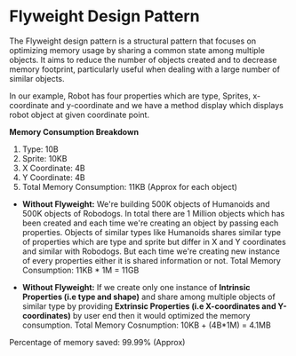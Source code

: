 # Flyweight Design Pattern

The Flyweight design pattern is a structural pattern that focuses on optimizing memory usage by sharing a common state among multiple objects. It aims to reduce the number of objects created and to decrease memory footprint, particularly useful when dealing with a large number of similar objects.

In our example, Robot has four properties which are type, Sprites, x-coordinate and y-coordinate and we have a method display which displays robot object at given coordinate point.

**Memory Consumption Breakdown**
1. Type: 10B
2. Sprite: 10KB
3. X Coordinate: 4B
4. Y Coordinate: 4B
5. Total Memory Consumption: 11KB (Approx for each object)

* **Without Flyweight:** We're building 500K objects of Humanoids and 500K objects of Robodogs. In total there are 1 Million objects which has been created and each time we're creating an object by passing each properties. Objects of similar types like Humanoids shares similar type of properties which are type and sprite but differ in X and Y coordinates and similar with Robodogs. But each time we're creating new instance of every properties either it is shared information or not.
Total Memory Consumption: 11KB * 1M = 11GB

* **Without Flyweight:** If we create only one instance of **Intrinsic Properties (i.e type and shape)** and share among multiple objects of similar type by providing **Extrinsic Properties (i.e X-coordinates and Y-coordinates)** by user end then it would optimized the memory consumption.
Total Memory Cosnumption: 10KB + (4B*1M) = 4.1MB

Percentage of memory saved: 99.99% (Approx)